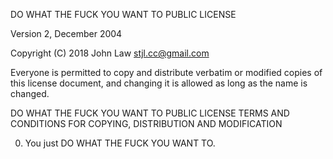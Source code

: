 DO WHAT THE FUCK YOU WANT TO PUBLIC LICENSE

Version 2, December 2004

Copyright (C) 2018 John Law <stjl.cc@gmail.com>

Everyone is permitted to copy and distribute verbatim or modified
copies of this license document, and changing it is allowed as long
as the name is changed.

DO WHAT THE FUCK YOU WANT TO PUBLIC LICENSE
TERMS AND CONDITIONS FOR COPYING, DISTRIBUTION AND MODIFICATION

0. You just DO WHAT THE FUCK YOU WANT TO.
